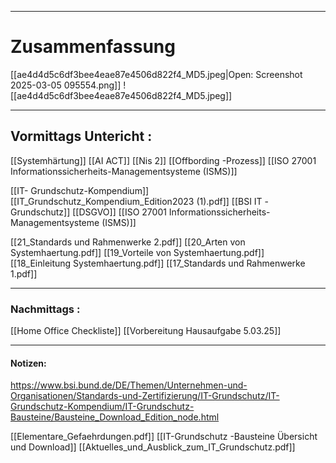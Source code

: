 

___

# Zusammenfassung


[[ae4d4d5c6df3bee4eae87e4506d822f4_MD5.jpeg|Open: Screenshot 2025-03-05 095554.png]]
![[ae4d4d5c6df3bee4eae87e4506d822f4_MD5.jpeg]]





----

## Vormittags Untericht : 

[[Systemhärtung]]
[[AI ACT]]
[[Nis 2]]
[[Offbording -Prozess]]
[[ISO 27001 Informationssicherheits-Managementsysteme (ISMS)]]

[[IT- Grundschutz-Kompendium]] [[IT_Grundschutz_Kompendium_Edition2023 (1).pdf]]
[[BSI IT -Grundschutz]]
[[DSGVO]]
[[ISO 27001 Informationssicherheits-Managementsysteme (ISMS)]]



[[21_Standards und Rahmenwerke 2.pdf]]
[[20_Arten von Systemhaertung.pdf]]
[[19_Vorteile von Systemhaertung.pdf]]
[[18_Einleitung Systemhaertung.pdf]]
[[17_Standards und Rahmenwerke 1.pdf]]


----

### Nachmittags :

[[Home Office Checkliste]]
[[Vorbereitung Hausaufgabe 5.03.25]]





___

#### Notizen: 
https://www.bsi.bund.de/DE/Themen/Unternehmen-und-Organisationen/Standards-und-Zertifizierung/IT-Grundschutz/IT-Grundschutz-Kompendium/IT-Grundschutz-Bausteine/Bausteine_Download_Edition_node.html

[[Elementare_Gefaehrdungen.pdf]]
[[IT-Grundschutz -Bausteine Übersicht und Download]]
[[Aktuelles_und_Ausblick_zum_IT_Grundschutz.pdf]]